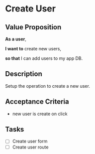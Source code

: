 # Create User

## Value Proposition

**As a user**,

**I want to** create new users,

**so that** I can add users to my app DB.

## Description

Setup the operation to create a new user.

## Acceptance Criteria

- new user is create on click

## Tasks

- [ ] Create user form
- [ ] Create user route
